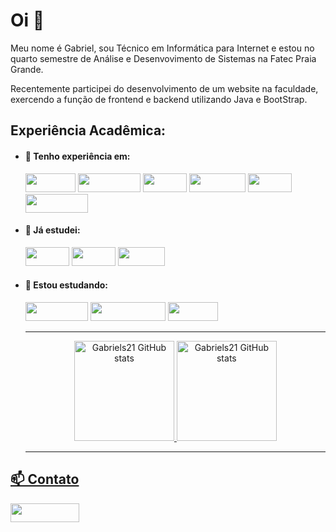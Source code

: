 # Oi 👋

Meu nome é Gabriel, sou Técnico em Informática para Internet e estou no quarto semestre de Análise e Desenvovimento de Sistemas na Fatec Praia Grande.

Recentemente participei do desenvolvimento de um website na faculdade, exercendo a função de frontend e backend utilizando Java e BootStrap.

## Experiência Acadêmica:

- #### 💼 Tenho experiência em:
  
  <img height="30" width="80" src="https://img.shields.io/badge/HTML5-E34F26?style=for-the-badge&logo=html5&logoColor=white"/>
  <img height="30" width="100" src="https://img.shields.io/badge/JavaScript-F7DF1E?style=for-the-badge&logo=javascript&logoColor=black"/>
  <img height="30" width="70" src="https://img.shields.io/badge/PHP-777BB4?style=for-the-badge&logo=php&logoColor=white"/>
  <img height="30" width="90" src="https://img.shields.io/badge/MySQL-00000F?style=for-the-badge&logo=mysql&logoColor=white"/>
  <img height="30" width="70" src="https://img.shields.io/badge/CSS3-1572B6?style=for-the-badge&logo=css3&logoColor=white"/>
  <img height="30" width="100" src="https://img.shields.io/badge/Bootstrap-563D7C?style=for-the-badge&logo=bootstrap&logoColor=white"/>
  
- #### 📘 Já estudei:
  
  <img height="30" width="70" src="https://img.shields.io/badge/C%2B%2B-00599C?style=for-the-badge&logo=c%2B%2B&logoColor=white"/>
  <img height="30" width="70" src="https://img.shields.io/badge/C%23-239120?style=for-the-badge&logo=c-sharp&logoColor=white"/>
  <img height="30" width="75" src="https://img.shields.io/badge/Java-ED8B00?style=for-the-badge&logo=openjdk&logoColor=white"/>
  
- #### 📙 Estou estudando:
 
  <img height="30" width="100" src="https://img.shields.io/badge/Vue.js-35495E?style=for-the-badge&logo=vue.js&logoColor=4FC08D"/>
  <img height="30" width="120" src="https://img.shields.io/badge/React_Native-20232A?style=for-the-badge&logo=react&logoColor=61DAFB"/>
  <img height="30" width="80" src="https://img.shields.io/badge/GIT-E44C30?style=for-the-badge&logo=git&logoColor=white"/>
  <hr>
  
  <div align="center">
    <a href="https://github.com/Gabriels21">
    <img height="160em" src="https://github-readme-stats.vercel.app/api?username=Gabriels21&show_icons=true&theme=react" alt="Gabriels21 GitHub stats"/>
    <img height="160em" src="https://github-readme-stats.vercel.app/api/top-langs/?username=Gabriels21&layout=compact&show_icons=true&theme=react" alt="Gabriels21 GitHub stats"/>
  </div>
  <hr>
 
 ## 📫 Contato
  
<a href="https://www.linkedin.com/in/gabriel-dos-santos-santana-48a602237/" target="_blank"><img height="30" width="110" src="https://img.shields.io/badge/LinkedIn-0077B5?style=for-the-badge&logo=linkedin&logoColor=white"/>
  
<!--
**Gabriels21/GabrielS21** is a ✨ _special_ ✨ repository because its `README.md` (this file) appears on your GitHub profile.

Here are some ideas to get you started:

- 🔭 I’m currently working on ...
- 🌱 I’m currently learning ...
- 👯 I’m looking to collaborate on ...
- 🤔 I’m looking for help with ...
- 💬 Ask me about ...
- 📫 How to reach me: ...
- 😄 Pronouns: ...
- ⚡ Fun fact: ...
-->
